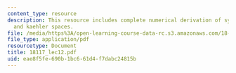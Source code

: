 ```yaml
---
content_type: resource
description: This resource includes complete numerical derivation of symplectic geometry,
  and kaehler spaces.
file: /media/https%3A/open-learning-course-data-rc.s3.amazonaws.com/18-117-topics-in-several-complex-variables-spring-2005/eae8f5fe690b1bc661d4f7dabc24815b_18117_lec12.pdf
file_type: application/pdf
resourcetype: Document
title: 18117_lec12.pdf
uid: eae8f5fe-690b-1bc6-61d4-f7dabc24815b
---
```

